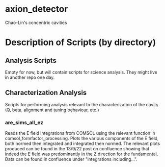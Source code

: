 # axion_detector
Chao-Lin's concentric cavities

# Description of Scripts (by directory)
## Analysis Scripts

Empty for now, but will contain scripts for science analysis. They might live in another repo one day.

## Characterization Analysis

Scripts for performing analysis relevant to the characterization of the cavity (Q, beta, alignment and tuning behaviour, etc.)

### are_sims\_all\_ez

Reads the E field integrations from COMSOL using the relevant function in comsol_formfactor\_processing.
Plots the various components of the E field, both normed then integrated and integrated then normed. The relevant plots produced can be found in the 13/9/22 post on confluence showing that indeed the E field was predominantly in the Z direction for the fundamental. Data can be found in confluence under "integrations including...".

